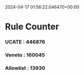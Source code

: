 2024-04-17 01:56:22.046470+00:00
# Rule Counter 
 ### UCATE : 446876

 ### Veneto : 160045

 ### Allowlist : 13930